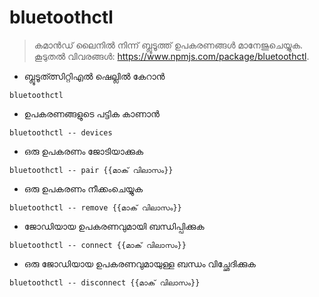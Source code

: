 # bluetoothctl

> കമാൻഡ് ലൈനിൽ നിന്ന് ബ്ലൂടൂത്ത് ഉപകരണങ്ങൾ മാനേജുചെയ്യുക.
> കൂടുതൽ വിവരങ്ങൾ: <https://www.npmjs.com/package/bluetoothctl>.

- ബ്ലൂടൂത്ത്സിറ്റിഎൽ ഷെല്ലിൽ കേറാൻ 

`bluetoothctl`

- ഉപകരണങ്ങളുടെ പട്ടിക കാണാൻ

`bluetoothctl -- devices`

- ഒരു ഉപകരണം ജോടിയാക്കുക

`bluetoothctl -- pair {{മാക് വിലാസം}}`

- ഒരു ഉപകരണം നീക്കംചെയ്യുക

`bluetoothctl -- remove {{മാക് വിലാസം}}`

- ജോഡിയായ ഉപകരണവുമായി ബന്ധിപ്പിക്കുക

`bluetoothctl -- connect {{മാക് വിലാസം}}`

- ഒരു ജോഡിയായ ഉപകരണവുമായുള്ള ബന്ധം വിച്ഛേദിക്കുക

`bluetoothctl -- disconnect {{മാക് വിലാസം}}`
